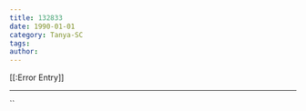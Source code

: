 ```yaml
---
title: 132833
date: 1990-01-01
category: Tanya-SC
tags: 
author: 
---
```


[[:Error Entry]]

---



``
